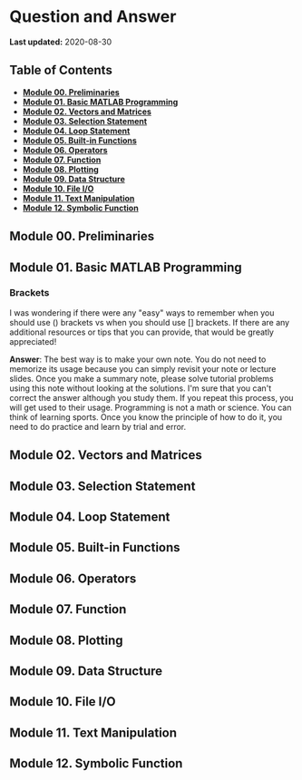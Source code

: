 # Question and Answer

**Last updated:** 2020-08-30

## Table of Contents
- [**Module 00. Preliminaries**](#module-00-preliminaries)
- [**Module 01. Basic MATLAB Programming**](#module-01-basic-matlab-programming) 
- [**Module 02. Vectors and Matrices**](#module-02-vectors-and-matrices)
- [**Module 03. Selection Statement**](#module-03-selection-statement) 
- [**Module 04. Loop Statement**](#module-04-loop-statement)
- [**Module 05. Built-in Functions**](#module-05-builtin-functions)
- [**Module 06. Operators**](#module-06-operators)
- [**Module 07. Function**](#module-07-function) 
- [**Module 08. Plotting**](#module-08-plotting)
- [**Module 09. Data Structure**](#module-09-data-structure) 
- [**Module 10. File I/O**](#module-10-file-io)
- [**Module 11. Text Manipulation**](#module-11-text-manipulation) 
- [**Module 12. Symbolic Function**](#module-12-symbolic-function)

## Module 00. Preliminaries
## Module 01. Basic MATLAB Programming

### Brackets
I was wondering if there were any "easy" ways to remember when you should use () brackets vs when you should use [] brackets.  If there are any additional resources or tips that you can provide, that would be greatly appreciated!

**Answer**: The best way is to make your own note. You do not need to memorize its usage because you can simply revisit your note or lecture slides. Once you make a summary note, please solve tutorial problems using this note without looking at the solutions. I'm sure that you can't correct the answer although you study them. If you repeat this process, you will get used to their usage. Programming is not a math or science. You can think of learning sports. Once you know the principle of how to do it, you need to do practice and learn by trial and error.
 
## Module 02. Vectors and Matrices
## Module 03. Selection Statement 
## Module 04. Loop Statement
## Module 05. Built-in Functions
## Module 06. Operators
## Module 07. Function 
## Module 08. Plotting
## Module 09. Data Structure 
## Module 10. File I/O
## Module 11. Text Manipulation 
## Module 12. Symbolic Function

